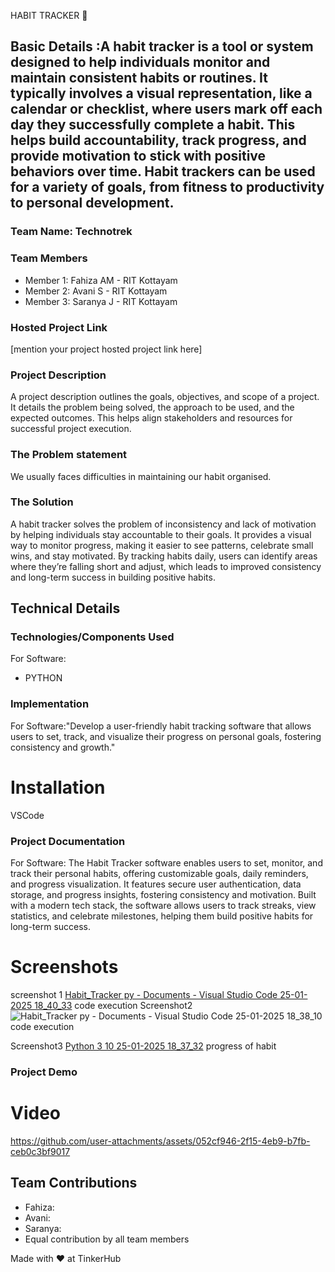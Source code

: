 HABIT TRACKER 🎯

## Basic Details :A habit tracker is a tool or system designed to help individuals monitor and maintain consistent habits or routines. It typically involves a visual representation, like a calendar or checklist, where users mark off each day they successfully complete a habit. This helps build accountability, track progress, and provide motivation to stick with positive behaviors over time. Habit trackers can be used for a variety of goals, from fitness to productivity to personal development.
### Team Name: Technotrek


### Team Members
- Member 1: Fahiza AM - RIT Kottayam
- Member 2: Avani S - RIT Kottayam
- Member 3: Saranya J - RIT Kottayam

### Hosted Project Link
[mention your project hosted project link here]

### Project Description
A project description outlines the goals, objectives, and scope of a project. It details the problem being solved, the approach to be used, and the expected outcomes. This helps align stakeholders and resources for successful project execution.

### The Problem statement
We usually faces difficulties in maintaining our habit organised.

### The Solution
A habit tracker solves the problem of inconsistency and lack of motivation by helping individuals stay accountable to their goals. It provides a visual way to monitor progress, making it easier to see patterns, celebrate small wins, and stay motivated. By tracking habits daily, users can identify areas where they’re falling short and adjust, which leads to improved consistency and long-term success in building positive habits.

## Technical Details
### Technologies/Components Used
For Software:
- PYTHON

### Implementation
For Software:"Develop a user-friendly habit tracking software that allows users to set, track, and visualize their progress on personal goals, fostering consistency and growth."
# Installation
VSCode

### Project Documentation
For Software:
The Habit Tracker software enables users to set, monitor, and track their personal habits, offering customizable goals, daily reminders, and progress visualization. It features secure user authentication, data storage, and progress insights, fostering consistency and motivation. Built with a modern tech stack, the software allows users to track streaks, view statistics, and celebrate milestones, helping them build positive habits for long-term success.

# Screenshots 
screenshot 1
[Habit_Tracker py - Documents - Visual Studio Code 25-01-2025 18_40_33](https://github.com/user-attachments/assets/42ee3bbf-f280-4c48-81a9-16feadb8bfc0)
code execution
Screenshot2
![Habit_Tracker py - Documents - Visual Studio Code 25-01-2025 18_38_10](https://github.com/user-attachments/assets/5539eec8-d967-45dc-ab57-704ddebd3db7)
code execution

Screenshot3 [Python 3 10 25-01-2025 18_37_32](https://github.com/user-attachments/assets/978a9686-7bbd-4bf9-b71c-58e49e2e67dd)
progress of habit

### Project Demo
# Video



https://github.com/user-attachments/assets/052cf946-2f15-4eb9-b7fb-ceb0c3bf9017


## Team Contributions
- Fahiza: 
- Avani:  
- Saranya:
- Equal contribution by all team members

Made with ❤️ at TinkerHub

